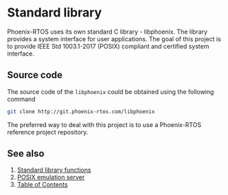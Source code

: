 # Standard library

Phoenix-RTOS uses its own standard C library - libphoenix. The library provides a system interface for user applications. The goal of this project is to provide IEEE Std 1003.1-2017 (POSIX) compliant and certified system interface.

## Source code

The source code of the `libphoenix` could be obtained using the following command

```bash
git clone http://git.phoenix-rtos.com/libphoenix
```

The preferred way to deal with this project is to use a Phoenix-RTOS reference project repository.

## See also

1. [Standard library functions](functions/README.md)
2. [POSIX emulation server](posix.md)
3. [Table of Contents](../README.md)
